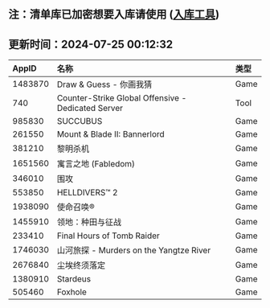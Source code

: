 ## 注：清单库已加密想要入库请使用 ([入库工具](https://github.com/BlankTMing/ManifestAutoUpdate/releases))

## 更新时间：2024-07-25 00:12:32
| AppID | 名称 | 类型  |
| :-------------------- | :----------------------------- | :----------- |
| 1483870 | Draw & Guess - 你画我猜| Game |
| 740 | Counter-Strike Global Offensive - Dedicated Server| Tool |
| 985830 | SUCCUBUS| Game |
| 261550 | Mount & Blade II: Bannerlord| Game |
| 381210 | 黎明杀机| Game |
| 1651560 | 寓言之地 (Fabledom)| Game |
| 346010 | 围攻| Game |
| 553850 | HELLDIVERS™ 2| Game |
| 1938090 | 使命召唤®| Game |
| 1455910 | 领地：种田与征战| Game |
| 233410 | Final Hours of Tomb Raider| Game |
| 1746030 | 山河旅探 - Murders on the Yangtze River| Game |
| 2676840 | 尘埃终须落定| Game |
| 1380910 | Stardeus| Game |
| 505460 | Foxhole| Game |
